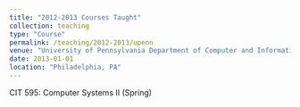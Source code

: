 ```yaml
---
title: "2012-2013 Courses Taught"
collection: teaching
type: "Course"
permalink: /teaching/2012-2013/upenn
venue: "University of Pennsylvania Department of Computer and Information Science (Visiting)"
date: 2013-01-01
location: "Philadelphia, PA"
---
```


CIT 595: Computer Systems II (Spring)  